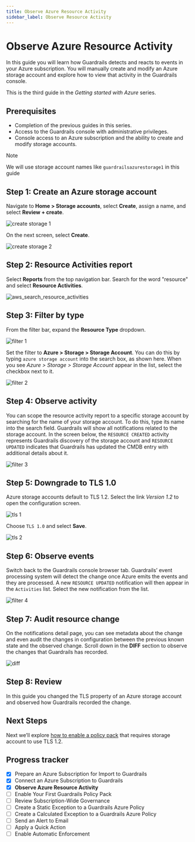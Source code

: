 ```yaml
---
title: Observe Azure Resource Activity
sidebar_label: Observe Resource Activity
---
```


# Observe Azure Resource Activity

In this guide you will learn how Guardrails detects and reacts to events in your Azure subscription. You will manually create and modify an Azure storage account and explore how to view that activity in the Guardrails console.

This is the third guide in the *Getting started with Azure* series.

## Prerequisites

- Completion of the previous guides in this series.
- Access to the Guardrails console with administrative privileges.
- Console access to an Azure subscription and the ability to create and modify storage accounts.

> [!NOTE]
> We will use storage account names like `guardrailsazurestorage1` in this guide

## Step 1: Create an Azure storage account

Navigate to **Home > Storage accounts**, select **Create**, assign a name, and select **Review + create**.

<p><img alt="create storage 1" src="/images/docs/guardrails/getting-started/getting-started-azure/observe-azure-activity/create-storage-1.png"/></p>

On the next screen, select **Create**.

<p><img alt="create storage 2" src="/images/docs/guardrails/getting-started/getting-started-azure/observe-azure-activity/create-storage-2.png"/></p>

## Step 2: Resource Activities report

Select **Reports** from the top navigation bar. Search for the word "resource" and select **Resource Activities**.

<p><img alt="aws_search_resource_activities" src="/images/docs/guardrails/getting-started/getting-started-aws/observe-aws-activity/aws-search-resource-activities.png"/></p>

## Step 3: Filter by type

From the filter bar, expand the **Resource Type** dropdown.

<p><img alt="filter 1" src="/images/docs/guardrails/getting-started/getting-started-azure/observe-azure-activity/filter-1.png"/></p>

Set the filter to **Azure > Storage > Storage Account**. You can do this by typing `azure storage account` into the search box, as shown here. When you see *Azure > Storage > Storage Account* appear in the list, select the checkbox next to it.

<p><img alt="filter 2" src="/images/docs/guardrails/getting-started/getting-started-azure/observe-azure-activity/filter-2.png"/></p>

## Step 4: Observe activity

You can scope the resource activity report to a specific storage account by searching for the name of your storage account. To do this, type its name into the search field. Guardrails will show all notifications related to the storage account. In the screen below, the `RESOURCE CREATED` activity represents Guardrails discovery of the storage account and `RESOURCE UPDATED` indicates that Guardrails has updated the CMDB entry with additional details about it.

<p><img alt="filter 3" src="/images/docs/guardrails/getting-started/getting-started-azure/observe-azure-activity/filter-3.png"/></p>

## Step 5: Downgrade to TLS 1.0

Azure storage accounts default to TLS 1.2. Select the link *Version 1.2* to open the configuration screen.

<p><img alt="tls 1" src="/images/docs/guardrails/getting-started/getting-started-azure/observe-azure-activity/tls-1.png"/></p>

Choose `TLS 1.0` and select **Save**.

<p><img alt="tls 2" src="/images/docs/guardrails/getting-started/getting-started-azure/observe-azure-activity/tls-2.png"/></p>

## Step 6: Observe events

Switch back to the Guardrails console browser tab. Guardrails’ event processing system will detect the change once Azure emits the events and they are processed. A new `RESOURCE UPDATED` notification will then appear in the `Activities` list. Select the new notification from the list.

<p><img alt="filter 4" src="/images/docs/guardrails/getting-started/getting-started-azure/observe-azure-activity/filter-4.png"/></p>

## Step 7: Audit resource change

On the notifications detail page, you can see metadata about the change and even audit the changes in configuration between the previous known state and the observed change. Scroll down in the **DIFF** section to observe the changes that Guardrails has recorded.

<p><img alt="diff" src="/images/docs/guardrails/getting-started/getting-started-azure/observe-azure-activity/diff.png"/></p>

## Step 8: Review

In this guide you changed the TLS property of an Azure storage account and observed how Guardrails recorded the change.

## Next Steps

Next we’ll explore [how to enable a policy pack](/guardrails/docs/getting-started/getting-started-azure/enable-policy-pack) that requires storage account to use TLS 1.2.


## Progress tracker

- [x] Prepare an Azure Subscription for Import to Guardrails
- [x] Connect an Azure Subscription to Guardrails
- [x] **Observe Azure Resource Activity**
- [ ] Enable Your First Guardrails Policy Pack
- [ ] Review Subscription-Wide Governance
- [ ] Create a Static Exception to a Guardrails Azure Policy
- [ ] Create a Calculated Exception to a Guardrails Azure Policy
- [ ] Send an Alert to Email
- [ ] Apply a Quick Action
- [ ] Enable Automatic Enforcement
